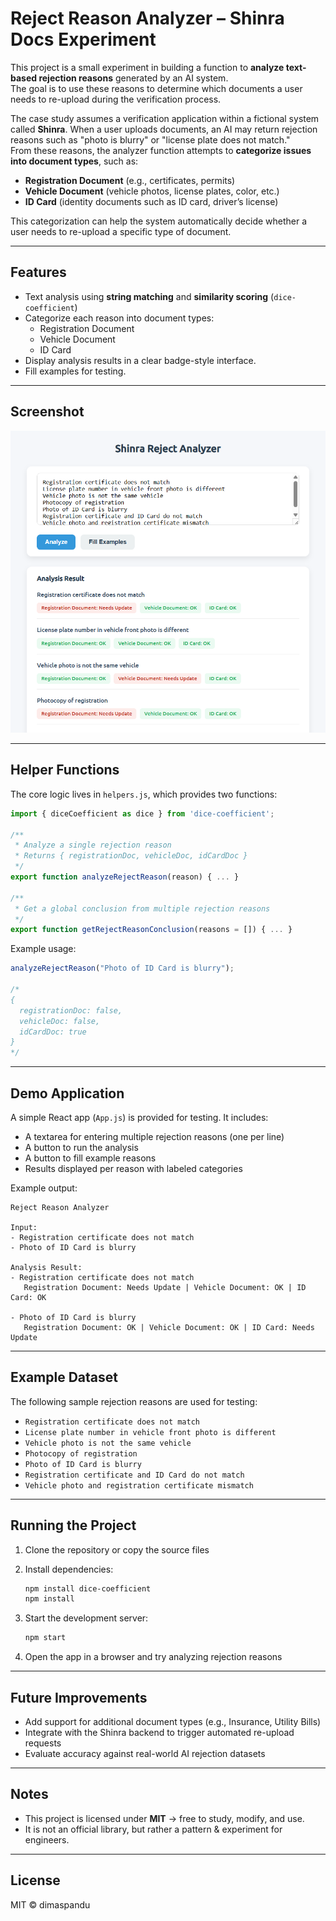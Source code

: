 # Reject Reason Analyzer – Shinra Docs Experiment

This project is a small experiment in building a function to **analyze text-based rejection reasons** generated by an AI system.  
The goal is to use these reasons to determine which documents a user needs to re-upload during the verification process.

The case study assumes a verification application within a fictional system called **Shinra**.
When a user uploads documents, an AI may return rejection reasons such as "photo is blurry" or "license plate does not match."  
From these reasons, the analyzer function attempts to **categorize issues into document types**, such as:

- **Registration Document** (e.g., certificates, permits)
- **Vehicle Document** (vehicle photos, license plates, color, etc.)
- **ID Card** (identity documents such as ID card, driver’s license)

This categorization can help the system automatically decide whether a user needs to re-upload a specific type of document.

---

## Features

- Text analysis using **string matching** and **similarity scoring** (`dice-coefficient`)
- Categorize each reason into document types:
  - Registration Document
  - Vehicle Document
  - ID Card
- Display analysis results in a clear badge-style interface.
- Fill examples for testing.

---

## Screenshot

![Shinra Reject Analyzer](/public/screenshot.png)

---

## Helper Functions

The core logic lives in `helpers.js`, which provides two functions:

```js
import { diceCoefficient as dice } from 'dice-coefficient';

/**
 * Analyze a single rejection reason
 * Returns { registrationDoc, vehicleDoc, idCardDoc }
 */
export function analyzeRejectReason(reason) { ... }

/**
 * Get a global conclusion from multiple rejection reasons
 */
export function getRejectReasonConclusion(reasons = []) { ... }
```

Example usage:

```js
analyzeRejectReason("Photo of ID Card is blurry");

/*
{
  registrationDoc: false,
  vehicleDoc: false,
  idCardDoc: true
}
*/
```

---

## Demo Application

A simple React app (`App.js`) is provided for testing. It includes:

- A textarea for entering multiple rejection reasons (one per line)
- A button to run the analysis
- A button to fill example reasons
- Results displayed per reason with labeled categories

Example output:

```
Reject Reason Analyzer

Input:
- Registration certificate does not match
- Photo of ID Card is blurry

Analysis Result:
- Registration certificate does not match
   Registration Document: Needs Update | Vehicle Document: OK | ID Card: OK

- Photo of ID Card is blurry
   Registration Document: OK | Vehicle Document: OK | ID Card: Needs Update
```

---

## Example Dataset

The following sample rejection reasons are used for testing:

- `Registration certificate does not match`
- `License plate number in vehicle front photo is different`
- `Vehicle photo is not the same vehicle`
- `Photocopy of registration`
- `Photo of ID Card is blurry`
- `Registration certificate and ID Card do not match`
- `Vehicle photo and registration certificate mismatch`

---

## Running the Project

1. Clone the repository or copy the source files
2. Install dependencies:

   ```bash
   npm install dice-coefficient
   npm install
   ```

3. Start the development server:

   ```bash
   npm start
   ```

4. Open the app in a browser and try analyzing rejection reasons

---

## Future Improvements

- Add support for additional document types (e.g., Insurance, Utility Bills)
- Integrate with the Shinra backend to trigger automated re-upload requests
- Evaluate accuracy against real-world AI rejection datasets

---

## Notes

- This project is licensed under **MIT** → free to study, modify, and use.
- It is not an official library, but rather a pattern & experiment for engineers.

---

## License

MIT © dimaspandu

